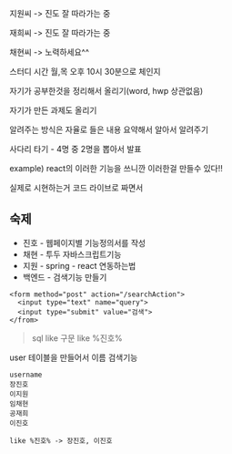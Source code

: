지원씨 -> 진도 잘 따라가는 중

재희씨 -> 진도 잘 따라가는 중

채현씨 -> 노력하세요^^

스터디 시간 월,목 오후 10시 30분으로 체인지

자기가 공부한것을 정리해서 올리기(word, hwp 상관없음)

자기가 만든 과제도 올리기

알려주는 방식은 자율로 들은 내용 요약해서 알아서 알려주기

사다리 타기 - 4명 중 2명을 뽑아서 발표

example) react의 이러한 기능을 쓰니깐 이러한걸 만들수 있다!!

실제로 시현하는거 코드 라이브로 짜면서


## 숙제
* 진호 - 웹페이지별 기능정의서를 작성
* 채현 - 투두 자바스크립트기능
* 지원 - spring - react 연동하는법
* 백엔드 - 검색기능 만들기

```
<form method="post" action="/searchAction">
  <input type="text" name="query">
  <input type="submit" value="검색">
</from>
```

> sql like 구문  like %진호%

user 테이블을 만들어서 이름 검색기능

```
username
장진호
이지원
임채현
공재희
이진호

like %진호% -> 장진호, 이진호
```
